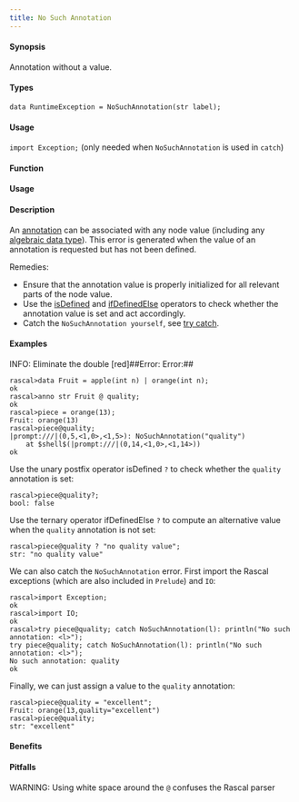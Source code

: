 ```yaml
---
title: No Such Annotation
---
```


#### Synopsis

Annotation without a value.

#### Types

`data RuntimeException = NoSuchAnnotation(str label);`
       
#### Usage

`import Exception;` (only needed when `NoSuchAnnotation` is used in `catch`)


#### Function
       
#### Usage

#### Description

An [annotation](/docs/Rascal/Declarations/Annotation) can be associated with any node value
(including any [algebraic data type](/docs/Rascal/Declarations/AlgebraicDataType)).
This error is generated when the value of an annotation is requested but has not been defined.

Remedies:

*  Ensure that the annotation value is properly initialized for all relevant parts of the node value. 
*  Use the 
   [isDefined](/docs/Rascal/Expressions/Values/Boolean/IsDefined) and 
   [ifDefinedElse](/docs/Rascal/Expressions/Values/Boolean/IfDefinedElse) operators to check whether the annotation value 
   is set and act accordingly.
*  Catch the `NoSuchAnnotation yourself`, see [try catch](/docs/Rascal/Statements/TryCatch).

#### Examples

INFO: Eliminate the double [red]##Error: Error:##


```rascal-shell
rascal>data Fruit = apple(int n) | orange(int n);
ok
rascal>anno str Fruit @ quality;
ok
rascal>piece = orange(13);
Fruit: orange(13)
rascal>piece@quality;
|prompt:///|(0,5,<1,0>,<1,5>): NoSuchAnnotation("quality")
	at $shell$(|prompt:///|(0,14,<1,0>,<1,14>))
ok
```
Use the unary postfix operator isDefined `?` to check whether the `quality` annotation is set:

```rascal-shell
rascal>piece@quality?;
bool: false
```
Use the ternary operator ifDefinedElse `?` to compute an alternative value when the `quality` annotation is not set:

```rascal-shell
rascal>piece@quality ? "no quality value";
str: "no quality value"
```
We can also catch the `NoSuchAnnotation` error. First import the Rascal exceptions (which are also included in `Prelude`)
and `IO`:

```rascal-shell
rascal>import Exception;
ok
rascal>import IO;
ok
rascal>try piece@quality; catch NoSuchAnnotation(l): println("No such annotation: <l>");
try piece@quality; catch NoSuchAnnotation(l): println("No such annotation: <l>");
No such annotation: quality
ok
```
Finally, we can just assign a value to the `quality` annotation:

```rascal-shell
rascal>piece@quality = "excellent";
Fruit: orange(13,quality="excellent")
rascal>piece@quality;
str: "excellent"
```

#### Benefits

#### Pitfalls

WARNING: Using white space around the `@` confuses the Rascal parser


